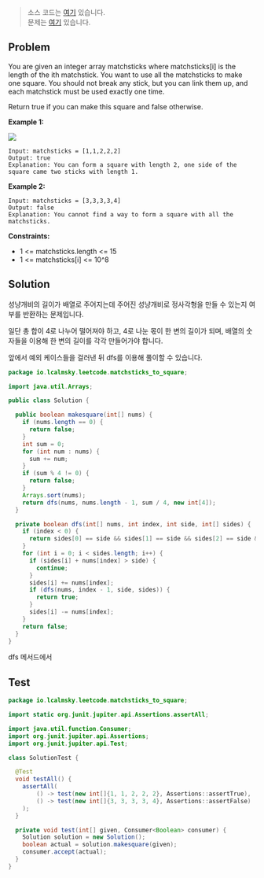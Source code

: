 > 소스 코드는 [여기](https://github.com/lcalmsky/leetcode/blob/master/src/main/java/io/lcalmsky/leetcode/matchsticks_to_square/Solution.java) 있습니다.  
> 문제는 [여기](https://leetcode.com/problems/matchsticks-to-square/) 있습니다.

## Problem

You are given an integer array matchsticks where matchsticks[i] is the length of the ith matchstick. You want to use all the matchsticks to make one square. You should not break any stick, but you can link them up, and each matchstick must be used exactly one time.

Return true if you can make this square and false otherwise.

**Example 1:**

![](https://assets.leetcode.com/uploads/2021/04/09/matchsticks1-grid.jpg)

```text
Input: matchsticks = [1,1,2,2,2]
Output: true
Explanation: You can form a square with length 2, one side of the square came two sticks with length 1.
```

**Example 2:**

```text
Input: matchsticks = [3,3,3,3,4]
Output: false
Explanation: You cannot find a way to form a square with all the matchsticks.
```

**Constraints:**

* 1 <= matchsticks.length <= 15
* 1 <= matchsticks[i] <= 10^8

## Solution

성냥개비의 길이가 배열로 주어지는데 주어진 성냥개비로 정사각형을 만들 수 있는지 여부를 반환하는 문제입니다.

일단 총 합이 4로 나누어 떨어져야 하고, 4로 나눈 몫이 한 변의 길이가 되며, 배열의 숫자들을 이용해 한 변의 길이를 각각 만들어가야 합니다.

앞에서 예외 케이스들을 걸러낸 뒤 dfs를 이용해 풀이할 수 있습니다.

```java
package io.lcalmsky.leetcode.matchsticks_to_square;

import java.util.Arrays;

public class Solution {

  public boolean makesquare(int[] nums) {
    if (nums.length == 0) {
      return false;
    }
    int sum = 0;
    for (int num : nums) {
      sum += num;
    }
    if (sum % 4 != 0) {
      return false;
    }
    Arrays.sort(nums);
    return dfs(nums, nums.length - 1, sum / 4, new int[4]);
  }

  private boolean dfs(int[] nums, int index, int side, int[] sides) {
    if (index < 0) {
      return sides[0] == side && sides[1] == side && sides[2] == side && sides[3] == side;
    }
    for (int i = 0; i < sides.length; i++) {
      if (sides[i] + nums[index] > side) {
        continue;
      }
      sides[i] += nums[index];
      if (dfs(nums, index - 1, side, sides)) {
        return true;
      }
      sides[i] -= nums[index];
    }
    return false;
  }
}

```

dfs 메서드에서 

## Test

```java
package io.lcalmsky.leetcode.matchsticks_to_square;

import static org.junit.jupiter.api.Assertions.assertAll;

import java.util.function.Consumer;
import org.junit.jupiter.api.Assertions;
import org.junit.jupiter.api.Test;

class SolutionTest {

  @Test
  void testAll() {
    assertAll(
        () -> test(new int[]{1, 1, 2, 2, 2}, Assertions::assertTrue),
        () -> test(new int[]{3, 3, 3, 3, 4}, Assertions::assertFalse)
    );
  }

  private void test(int[] given, Consumer<Boolean> consumer) {
    Solution solution = new Solution();
    boolean actual = solution.makesquare(given);
    consumer.accept(actual);
  }
}
```